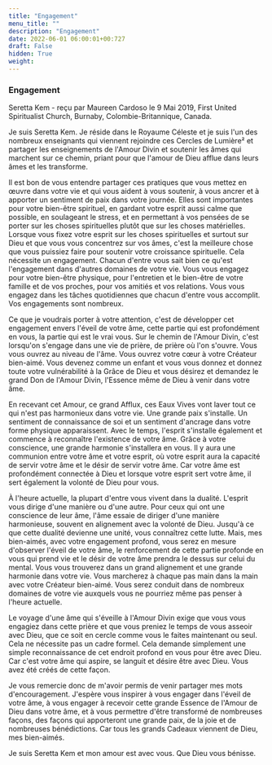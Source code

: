 ```yaml
---
title: "Engagement"
menu_title: ""
description: "Engagement"
date: 2022-06-01 06:00:01+00:727
draft: False
hidden: True
weight:
---
```

### Engagement

Seretta Kem - reçu par Maureen Cardoso le 9 Mai 2019, First United Spiritualist Church, Burnaby, Colombie-Britannique, Canada.

Je suis Seretta Kem. Je réside dans le Royaume Céleste et je suis l'un des nombreux enseignants qui viennent rejoindre ces Cercles de Lumière² et partager les enseignements de l'Amour Divin et soutenir les âmes qui marchent sur ce chemin, priant pour que l'amour de Dieu afflue dans leurs âmes et les transforme.

Il est bon de vous entendre partager ces pratiques que vous mettez en œuvre dans votre vie et qui vous aident à vous soutenir, à vous ancrer et à apporter un sentiment de paix dans votre journée. Elles sont importantes pour votre bien-être spirituel, en gardant votre esprit aussi calme que possible, en soulageant le stress, et en permettant à vos pensées de se porter sur les choses spirituelles plutôt que sur les choses matérielles. Lorsque vous fixez votre esprit sur les choses spirituelles et surtout sur Dieu et que vous vous concentrez sur vos âmes, c'est la meilleure chose que vous puissiez faire pour soutenir votre croissance spirituelle. Cela nécessite un engagement. Chacun d'entre vous sait bien ce qu'est l'engagement dans d'autres domaines de votre vie. Vous vous engagez pour votre bien-être physique, pour l'entretien et le bien-être de votre famille et de vos proches, pour vos amitiés et vos relations. Vous vous engagez dans les tâches quotidiennes que chacun d'entre vous accomplit. Vos engagements sont nombreux.

Ce que je voudrais porter à votre attention, c'est de développer cet engagement envers l'éveil de votre âme, cette partie qui est profondément en vous, la partie qui est le vrai vous. Sur le chemin de l'Amour Divin, c'est lorsqu'on s'engage dans une vie de prière, de prière où l'on s'ouvre. Vous vous ouvrez au niveau de l'âme. Vous ouvrez votre cœur à votre Créateur bien-aimé. Vous devenez comme un enfant et vous vous donnez et donnez toute votre vulnérabilité à la Grâce de Dieu et vous désirez et demandez le grand Don de l'Amour Divin, l'Essence même de Dieu à venir dans votre âme.

En recevant cet Amour, ce grand Afflux, ces Eaux Vives vont laver tout ce qui n'est pas harmonieux dans votre vie. Une grande paix s'installe. Un sentiment de connaissance de soi et un sentiment d'ancrage dans votre forme physique apparaissent. Avec le temps, l'esprit s'installe également et commence à reconnaître l'existence de votre âme. Grâce à votre conscience, une grande harmonie s'installera en vous. Il y aura une communion entre votre âme et votre esprit, où votre esprit aura la capacité de servir votre âme et le désir de servir votre âme. Car votre âme est profondément connectée à Dieu et lorsque votre esprit sert votre âme, il sert également la volonté de Dieu pour vous.

À l'heure actuelle, la plupart d'entre vous vivent dans la dualité. L'esprit vous dirige d'une manière ou d'une autre. Pour ceux qui ont une conscience de leur âme, l'âme essaie de diriger d'une manière harmonieuse, souvent en alignement avec la volonté de Dieu. Jusqu'à ce que cette dualité devienne une unité, vous connaîtrez cette lutte. Mais, mes bien-aimés, avec votre engagement profond, vous serez en mesure d'observer l'éveil de votre âme, le renforcement de cette partie profonde en vous qui prend vie et le désir de votre âme prendra le dessus sur celui du mental. Vous vous trouverez dans un grand alignement et une grande harmonie dans votre vie. Vous marcherez à chaque pas main dans la main avec votre Créateur bien-aimé. Vous serez conduit dans de nombreux domaines de votre vie auxquels vous ne pourriez même pas penser à l'heure actuelle.

Le voyage d'une âme qui s'éveille à l'Amour Divin exige que vous vous engagiez dans cette prière et que vous preniez le temps de vous asseoir avec Dieu, que ce soit en cercle comme vous le faites maintenant ou seul. Cela ne nécessite pas un cadre formel. Cela demande simplement une simple reconnaissance de cet endroit profond en vous pour être avec Dieu. Car c'est votre âme qui aspire, se languit et désire être avec Dieu. Vous avez été créés de cette façon.

Je vous remercie donc de m'avoir permis de venir partager mes mots d'encouragement. J'espère vous inspirer à vous engager dans l'éveil de votre âme, à vous engager à recevoir cette grande Essence de l'Amour de Dieu dans votre âme, et à vous permettre d'être transformé de nombreuses façons, des façons qui apporteront une grande paix, de la joie et de nombreuses bénédictions. Car tous les grands Cadeaux viennent de Dieu, mes bien-aimés.

Je suis Seretta Kem et mon amour est avec vous. Que Dieu vous bénisse.
